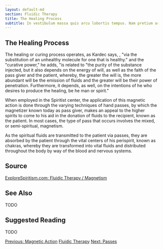 ```yaml
---
layout: default-md
section: Fluidic Therapy
title: The Healing Process
subtitle: In vestibulum massa quis arcu lobortis tempus. Nam pretium arcu in odio vulputate luctus.
---
```


## The Healing Process
The healing or curing process operates, as Kardec says, , "via the substitution of an unhealthy molecule  for one that is healthy." and the "curative power," he adds, "is related to "the purity of the substance injected, but it also depends on the energy of will, as well as the faith of the pass giver and the patient, whereby, the greater the will is, the more abundant will be the emission of fluids and the greater will be their power of penetration.  Furthermore, it depends, as well, on the intentions of he who desires to produce the healing, be he man or spirit."

When employed in the Spiritist center, the application of this magnetic action is done through the varying techniques of hand passes, by which the magnetizer known today as pass giver, makes an appeal to the higher spirits to come to his aid in the donation of fluids to the recipient, known as the patient.  In most cases, the type of pass that occurs involves the mixed, or semi-spiritual, magnetism.  

As the spiritual fluids are transmitted to the patient via passes, they are absorbed by the patient through the vital centers of his perispirit, known as chakras, whereby they are transformed into vital fluids and distributed throughout the body by way of the blood and nervous systems. 

## Source
[ExploreSpiritism.com: Fluidic Therapy / Magnetism](//www.explorespiritism.com/Science_Fluidic%20Therapy_Definition.htm)


## See Also
TODO


## Suggested Reading
TODO



<a href="magnetic-action" class="button">Previous: Magnetic Action</a>
<a href="./" class="button special">Fluidic Therapy</a>
<a href="passes" class="button">Next: Passes</a>
